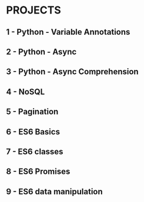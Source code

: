 # PROJECTS
## 1 - Python - Variable Annotations
## 2 - Python - Async
## 3 - Python - Async Comprehension
## 4 - NoSQL
## 5 - Pagination
## 6 - ES6 Basics
## 7 - ES6 classes
## 8 - ES6 Promises
## 9 - ES6 data manipulation
